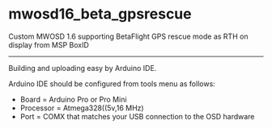 # mwosd16_beta_gpsrescue
Custom MWOSD 1.6 supporting BetaFlight GPS rescue mode as RTH on display from MSP BoxID

***
Building and uploading easy by Arduino IDE.

Arduino IDE should be configured from tools menu as follows:
* Board = Arduino Pro or Pro Mini
* Processor = Atmega328((5v,16 MHz)
* Port = COMX that matches your USB connection to the OSD hardware
 
